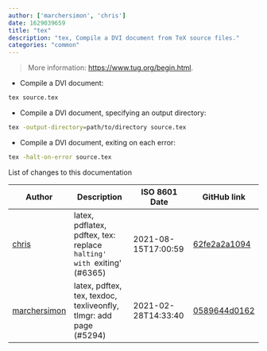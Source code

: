 ```yaml
---
author: ['marchersimon', 'chris']
date: 1629039659
title: "tex"
description: "tex, Compile a DVI document from TeX source files."
categories: "common"
---
```

> More information: <https://www.tug.org/begin.html>.

- Compile a DVI document:

```bash
tex source.tex
```

- Compile a DVI document, specifying an output directory:

```bash
tex -output-directory=path/to/directory source.tex
```

- Compile a DVI document, exiting on each error:

```bash
tex -halt-on-error source.tex
```
List of changes to this documentation


Author | Description | ISO 8601 Date | GitHub link
------|-----|-----|-----
[chris](mailto:35269695+chrissxYT@users.noreply.github.com) | latex, pdflatex, pdftex, tex: replace `halting' with `exiting' (#6365) | 2021-08-15T17:00:59 | [62fe2a2a1094](https://github.com/tldr-pages/tldr/commit/62fe2a2a10942b3808bc2b6bfe1f2996e9fb8602)
[marchersimon](mailto:50295997+marchersimon@users.noreply.github.com) | latex, pdftex, tex, texdoc, texliveonfly, tlmgr: add page (#5294) | 2021-02-28T14:33:40 | [0589644d0162](https://github.com/tldr-pages/tldr/commit/0589644d0162bec7390a9ad3b417effa0577bf7b)

